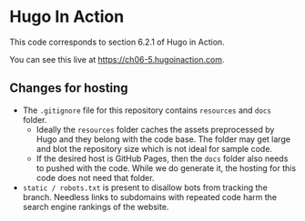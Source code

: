 Hugo In Action
===============

This code corresponds to section 6.2.1 of Hugo in Action.

You can see this live at https://ch06-5.hugoinaction.com.

Changes for hosting
--------------------

* The `.gitignore` file for this repository contains `resources` and `docs` folder.
  * Ideally the `resources` folder caches the assets preprocessed by Hugo and they belong with the code base. The folder may get large and blot the repository size which is not ideal for sample code.
  * If the desired host is GitHub Pages, then the `docs` folder also needs to pushed with the code. While we do generate it, the hosting for this code does not need that folder.
* `static / robots.txt` is present to disallow bots from tracking the branch. Needless links to subdomains with repeated code harm the search engine rankings of the website.

